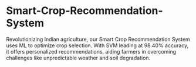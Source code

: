 # Smart-Crop-Recommendation-System
Revolutionizing Indian agriculture, our Smart Crop Recommendation System uses ML to optimize crop selection. With SVM leading at 98.40% accuracy, it offers personalized recommendations, aiding farmers in overcoming challenges like unpredictable weather and soil degradation.
